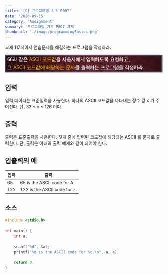 ```yaml
---
title: '[C] 프로그래밍 기초 P007'
date: '2020-09-15'
category: 'Assignment'
summary: '프로그래밍 기초 P007 과제'
thumbnail: './image/programmingBasics.png'
---
```

교재 117페이지 연습문제를 해결하는 프로그램을 작성하라.

![Problem](./image/pba/p007.jpg)

## 입력
입력 데이터는 표준입력을 사용한다. 하나의 ASCII 코드값을 나타내는 정수 값 x 가 주어진다. 단, 33 ≤ x ≤ 126 이다.

## 출력
출력은 표준출력을 사용한다. 첫째 줄에 입력된 코드값에 해당되는 ASCII 를 문자로 출력한다. 단, 출력은 아래의 출력 예제와 같이 되어야 한다.


## 입출력의 예

|입력|출력|
|---|---|
|65|65 is the ASCII code for A.|
|122|122 is the ASCII code for z.|

## 소스

```c
#include <stdio.h>

int main() {
	int a;
	
	scanf("%d", &a);
	printf("%d is the ASCII code for %c.\n", a, a);

	return 0;
}
```